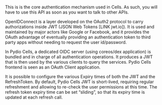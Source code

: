 

This is is the core authentication mechanism used in Cells. As such, you will have to use this API as soon as you want to talk to other APIs.

OpenIDConnect is a layer developed on the OAuth2 protocol to carry authorizations inside JWT (JSON Web Tokens [LINK jwt.io]). It is used and maintained by major actors like Google or Facebook, and it provides the OAuth advantage of eventually providing an authentication token to third party apps without needing to request the user id/password.

In Pydio Cells, a dedicated OIDC server (using coreos/dex application) is bundled and in charge of all authentication operations. It produces a JWT that is then used by the various clients to query the services. Pydio Cells frontend is seen as an OAuth Client application.

It is possible to configure the various Expiry times of both the JWT and the RefreshToken. By default, Pydio Cells JWT is short-lived, requiring regular refreshment and allowing to re-check the user permissions at this time. The refresh token expiry time can be set “sliding”, so that its expiry time is updated at each refresh call.
